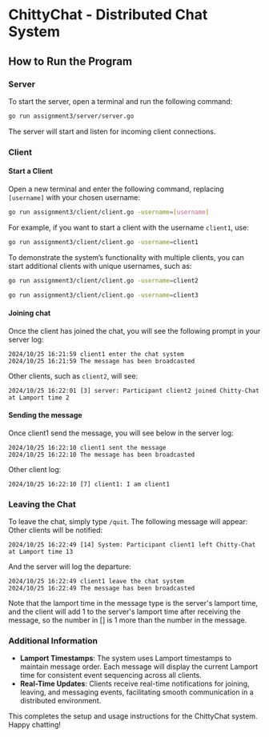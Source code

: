 
# ChittyChat - Distributed Chat System

## How to Run the Program

### Server

To start the server, open a terminal and run the following command:

```bash
go run assignment3/server/server.go
```

The server will start and listen for incoming client connections.

### Client

#### Start a Client

Open a new terminal and enter the following command, replacing `[username]` with your chosen username:

```bash
go run assignment3/client/client.go -username=[username]
```

For example, if you want to start a client with the username `client1`, use:

```bash
go run assignment3/client/client.go -username=client1
```

To demonstrate the system’s functionality with multiple clients, you can start additional clients with unique usernames, such as:

```bash
go run assignment3/client/client.go -username=client2
```

```bash
go run assignment3/client/client.go -username=client3
```

#### Joining chat

Once the client has joined the chat, you will see the following prompt in your server log:

```
2024/10/25 16:21:59 client1 enter the chat system
2024/10/25 16:21:59 The message has been broadcasted
```

Other clients, such as `client2`, will see:

```
2024/10/25 16:22:01 [3] server: Participant client2 joined Chitty-Chat at Lamport time 2
```

#### Sending the message

Once client1 send the message, you will see below in the server log:
```
2024/10/25 16:22:10 client1 sent the message
2024/10/25 16:22:10 The message has been broadcasted
```

Other client log:
```
2024/10/25 16:22:10 [7] client1: I am client1
```
### Leaving the Chat

To leave the chat, simply type `/quit`. The following message will appear:
Other clients will be notified:
```
2024/10/25 16:22:49 [14] System: Participant client1 left Chitty-Chat at Lamport time 13
```


And the server will log the departure:

```
2024/10/25 16:22:49 client1 leave the chat system
2024/10/25 16:22:49 The message has been broadcasted
```

Note that the lamport time in the message type is the server's lamport time, and the client will add 1 to the server's lamport time after receiving the message, so the number in [] is 1 more than the number in the message.

### Additional Information

- **Lamport Timestamps**: The system uses Lamport timestamps to maintain message order. Each message will display the current Lamport time for consistent event sequencing across all clients.
- **Real-Time Updates**: Clients receive real-time notifications for joining, leaving, and messaging events, facilitating smooth communication in a distributed environment.

This completes the setup and usage instructions for the ChittyChat system. Happy chatting!
